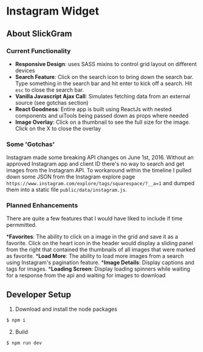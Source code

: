 # Instagram Widget

## About SlickGram

### Current Functionality

* __Responsive Design__: uses SASS mixins to control grid layout on different devices
* __Search Feature__: Click on the search icon to bring down the search bar.  Type something in the search bar and hit enter to kick off a search.  Hit `esc` to close the search bar.
* __Vanilla Javascript Ajax Call__: Simulates fetching data from an external source (see gotchas section)
* __React Goodness__: Entire app is built using ReactJs with nested components and uiTools being passed down as props where needed
* __Image Overlay__:  Click on a thumbnail to see the full size for the image.  Click on the X to close the overlay

### Some 'Gotchas'

Instagram made some breaking API changes on June 1st, 2016.  Without an approved Instagram app and client ID there's no way to search and get images from the Instagram API.  To workaround within the timeline I pulled down some JSON from the Instagram explore page `https://www.instagram.com/explore/tags/squarespace/?__a=1` and dumped them into a static file `public/data/instagram.js`.  

### Planned Enhancements

There are quite a few features that I would have liked to include if time permmitted.

*__Favorites__: The ability to click on a image in the grid and save it as a favorite.  Click on the heart icon in the header would display a sliding panel from the right that contained the thumbnails of all images that were marked as favorite. 
*__Load More__: The ability to load more images from a search using Instagram's pagination feature.
*__Image Details__: Display captions and tags for images.
*__Loading Screen__: Display loading spinners while waiting for a response from the api and waiting for images to download

## Developer Setup

1. Download and install the node packages
```bash
$ npm i
```
2. Build
```
$ npm run dev
```